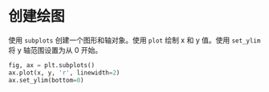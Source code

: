 # 创建绘图

使用 `subplots` 创建一个图形和轴对象。使用 `plot` 绘制 x 和 y 值。使用 `set_ylim` 将 y 轴范围设置为从 0 开始。

```python
fig, ax = plt.subplots()
ax.plot(x, y, 'r', linewidth=2)
ax.set_ylim(bottom=0)
```
